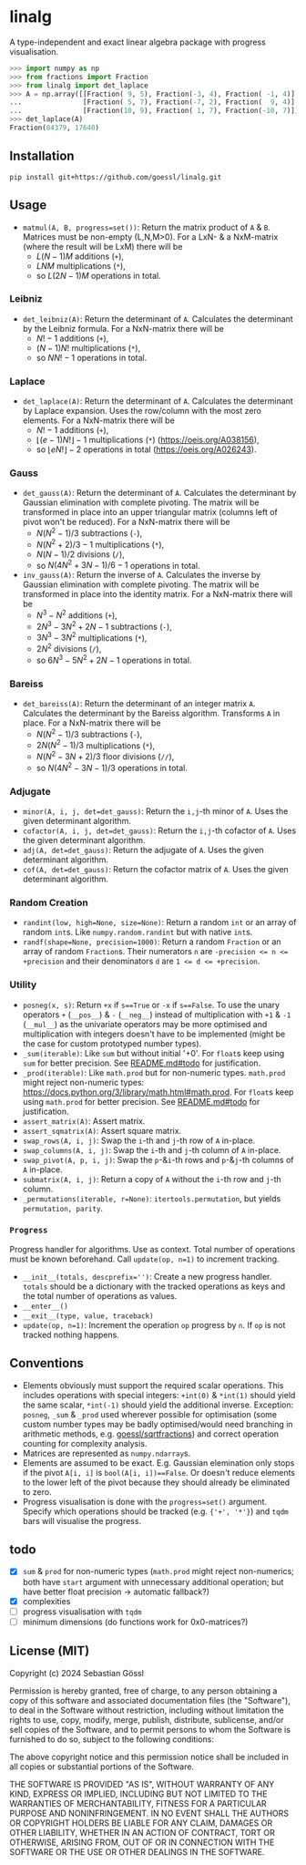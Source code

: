 # linalg

A type-independent and exact linear algebra package with progress visualisation.
```python
>>> import numpy as np
>>> from fractions import Fraction
>>> from linalg import det_laplace
>>> A = np.array([[Fraction( 9, 5), Fraction(-3, 4), Fraction( -1, 4)],
...               [Fraction( 5, 7), Fraction(-7, 2), Fraction(  9, 4)],
...               [Fraction(10, 9), Fraction( 1, 7), Fraction(-10, 7)]])
>>> det_laplace(A)
Fraction(84379, 17640)
```

## Installation

```console
pip install git+https://github.com/goessl/linalg.git
```

## Usage

- `matmul(A, B, progress=set())`: Return the matrix product of `A` & `B`.
  Matrices must be non-empty (L,N,M>0).
  For a LxN- & a NxM-matrix (where the result will be LxM) there will be
  - $L(N-1)M$ additions (`+`),
  - $LNM$ multiplications (`*`),
  - so $L(2N-1)M$ operations in total.

### Leibniz

- `det_leibniz(A)`: Return the determinant of `A`.
  Calculates the determinant by the Leibniz formula.
  For a NxN-matrix there will be
  - $N!-1$ additions (`+`),
  - $(N-1)N!$ multiplications (`*`),
  - so $NN!-1$ operations in total.

### Laplace

- `det_laplace(A)`: Return the determinant of `A`.
  Calculates the determinant by Laplace expansion.
  Uses the row/column with the most zero elements.
  For a NxN-matrix there will be
  - $N!-1$ additions (`+`),
  - $\lfloor(e-1)N!\rfloor-1$ multiplications (`*`) (https://oeis.org/A038156),
  - so $\lfloor eN!\rfloor-2$ operations in total (https://oeis.org/A026243).

### Gauss

- `det_gauss(A)`: Return the determinant of `A`.
  Calculates the determinant by Gaussian elimination with complete pivoting.
  The matrix will be transformed in place into an upper triangular matrix (columns left of pivot won't be reduced).
  For a NxN-matrix there will be
  - $N(N^2-1)/3$ subtractions (`-`),
  - $N(N^2+2)/3-1$ multiplications (`*`),
  - $N(N-1)/2$ divisions (`/`),
  - so $N(4N^2+3N-1)/6-1$ operations in total.
- `inv_gauss(A)`: Return the inverse of `A`.
  Calculates the inverse by Gaussian elimination with complete pivoting.
  The matrix will be transformed in place into the identity matrix.
  For a NxN-matrix there will be
  - $N^3-N^2$ additions (`+`),
  - $2N^3-3N^2+2N-1$ subtractions (`-`),
  - $3N^3-3N^2$ multiplications (`*`),
  - $2N^2$ divisions (`/`),
  - so $6N^3-5N^2+2N-1$ operations in total.

### Bareiss

- `det_bareiss(A)`: Return the determinant of an integer matrix `A`.
  Calculates the determinant by the Bareiss algorithm.
  Transforms `A` in place.
  For a NxN-matrix there will be
  - $N(N^2-1)/3$ subtractions (`-`),
  - $2N(N^2-1)/3$ multiplications (`*`),
  - $N(N^2-3N+2)/3$ floor divisions (`//`),
  - so $N(4N^2-3N-1)/3$ operations in total.

### Adjugate

- `minor(A, i, j, det=det_gauss)`: Return the `i,j`-th minor of `A`.
  Uses the given determinant algorithm.
- `cofactor(A, i, j, det=det_gauss)`: Return the `i,j`-th cofactor of `A`.
  Uses the given determinant algorithm.
- `adj(A, det=det_gauss)`: Return the adjugate of `A`.
  Uses the given determinant algorithm.
- `cof(A, det=det_gauss)`: Return the cofactor matrix of `A`.
  Uses the given determinant algorithm.

### Random Creation

- `randint(low, high=None, size=None)`: Return a random `int` or an array of random `int`s.
  Like `numpy.random.randint` but with native `int`s.
- `randf(shape=None, precision=1000)`: Return a random `Fraction` or an array of random `Fraction`s.
  Their numerators `n` are `-precision <= n <= +precision` and their denominators `d` are `1 <= d <= +precision`.

### Utility

- `posneg(x, s)`: Return `+x` if `s==True` or `-x` if `s==False`.
  To use the unary operators `+` (`__pos__`) & `-` (`__neg__`) instead of multiplication with `+1` & `-1` (`__mul__`) as the univariate operators may be more optimised and multiplication with integers doesn't have to be implemented (might be the case for custom prototyped number types).
- `_sum(iterable)`: Like `sum` but without initial '+0'.
  For `float`s keep using `sum` for better precision.
  See [README.md#todo](README.md#Conventions) for justification.
- `_prod(iterable)`: Like `math.prod` but for non-numeric types.
  `math.prod` might reject non-numeric types: https://docs.python.org/3/library/math.html#math.prod.
  For `float`s keep using `math.prod` for better precision.
  See [README.md#todo](README.md#Conventions) for justification.
- `assert_matrix(A)`: Assert matrix.
- `assert_sqmatrix(A)`: Assert square matrix.
- `swap_rows(A, i, j)`: Swap the `i`-th and `j`-th row of `A` in-place.
- `swap_columns(A, i, j)`: Swap the `i`-th and `j`-th column of `A` in-place.
- `swap_pivot(A, p, i, j)`: Swap the `p`-&`i`-th rows and `p`-&`j`-th columns of `A` in-place.
- `submatrix(A, i, j)`: Return a copy of `A` without the `i`-th row and `j`-th column.
- `_permutations(iterable, r=None)`: `itertools.permutation`, but yields `permutation, parity`.

### `Progress`

Progress handler for algorithms.
Use as context.
Total number of operations must be known beforehand.
Call `update(op, n=1)` to increment tracking.
- `__init__(totals, descprefix='')`: Create a new progress handler.
  `totals` should be a dictionary with the tracked operations as keys and the total number of operations as values.
- `__enter__()`
- `__exit__(type, value, traceback)`
- `update(op, n=1)`: Increment the operation `op` progress by `n`.
  If `op` is not tracked nothing happens.

## Conventions

- Elements obviously must support the required scalar operations. This includes operations with special integers: `+int(0)` & `*int(1)` should yield the same scalar, `*int(-1)` should yield the additional inverse. Exception: `posneg`, `_sum` & `_prod` used wherever possible for optimisation (some custom number types may be badly optimised/would need branching in arithmetic methods, e.g. [goessl/sqrtfractions](https://github.com/goessl/sqrtfractions)) and correct operation counting for complexity analysis.
- Matrices are represented as `numpy.ndarray`s.
- Elements are assumed to be exact. E.g. Gaussian elemination only stops if the pivot `A[i, i]` is `bool(A[i, i])==False`. Or doesn't reduce elements to the lower left of the pivot because they should already be eliminated to zero.
- Progress visualisation is done with the `progress=set()` argument. Specify which operations should be tracked (e.g. `{'+', '*'}`) and `tqdm` bars will visualise the progress.

## todo

- [x] `sum` & `prod` for non-numeric types (`math.prod` might reject non-numerics; both have `start` argument with unnecessary additional operation; but have better float precision -> automatic fallback?)
- [x] complexities
- [ ] progress visualisation with `tqdm`
- [ ] minimum dimensions (do functions work for 0x0-matrices?)

## License (MIT)

Copyright (c) 2024 Sebastian Gössl

Permission is hereby granted, free of charge, to any person obtaining a copy
of this software and associated documentation files (the "Software"), to deal
in the Software without restriction, including without limitation the rights
to use, copy, modify, merge, publish, distribute, sublicense, and/or sell
copies of the Software, and to permit persons to whom the Software is
furnished to do so, subject to the following conditions:

The above copyright notice and this permission notice shall be included in all
copies or substantial portions of the Software.

THE SOFTWARE IS PROVIDED "AS IS", WITHOUT WARRANTY OF ANY KIND, EXPRESS OR
IMPLIED, INCLUDING BUT NOT LIMITED TO THE WARRANTIES OF MERCHANTABILITY,
FITNESS FOR A PARTICULAR PURPOSE AND NONINFRINGEMENT. IN NO EVENT SHALL THE
AUTHORS OR COPYRIGHT HOLDERS BE LIABLE FOR ANY CLAIM, DAMAGES OR OTHER
LIABILITY, WHETHER IN AN ACTION OF CONTRACT, TORT OR OTHERWISE, ARISING FROM,
OUT OF OR IN CONNECTION WITH THE SOFTWARE OR THE USE OR OTHER DEALINGS IN THE
SOFTWARE.
